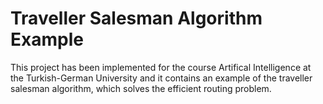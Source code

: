 # Traveller Salesman Algorithm Example

This project has been implemented for the course Artifical Intelligence at the Turkish-German University and it contains an example of the traveller salesman algorithm, which solves the efficient routing problem.
